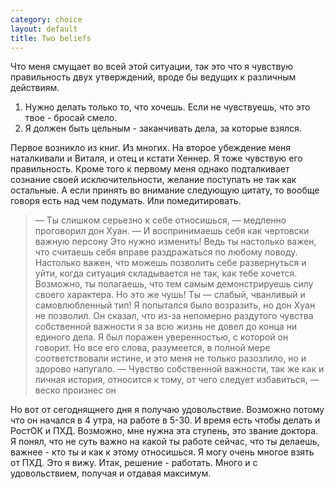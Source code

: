 ```yaml
--- 
category: choice
layout: default
title: Two beliefs
---
```

Что меня смущает во всей этой ситуации, так это что я чувствую правильность двух утверждений, вроде бы ведущих к различным действиям.
<ol>
	<li>Нужно делать только то, что хочешь. Если не чувствуешь, что это твое - бросай смело.</li>
	<li>Я должен быть цельным - заканчивать дела, за которые взялся.</li>
</ol>
Первое возникло из книг. Из многих. На второе убеждение меня наталкивали и Виталя, и отец и кстати Хеннер. Я тоже чувствую его правильность. Кроме того к первому меня однако подталкивает сознание своей исключительности, желание поступать не так как остальные. А если принять во внимание следующую цитату, то вообще говоря есть над чем подумать. Или помедитировать.
<blockquote> — Ты слишком серьезно к себе относишься, — медленно проговорил дон Хуан.
— И воспринимаешь себя как чертовски важную персону
Это нужно изменить! Ведь ты настолько важен, что считаешь себя вправе
раздражаться по любому поводу. Настолько важен, что можешь позволить
себе развернуться и уйти, когда ситуация складывается не так, как тебе хочется.
Возможно, ты полагаешь, что тем самым демонстрируешь силу своего характера.
Но это же чушь! Ты — слабый, чванливый и самовлюбленный тип!
Я попытался было возразить, но дон Хуан не позволил. Он сказал,
что из-за непомерно раздутого чувства собственной важности я за
всю жизнь не довел до конца ни единого дела.
Я был поражен уверенностью, с которой он говорит. Но все его слова, разумеется,
в полной мере соответствовали истине, и это меня не только
разозлило, но и здорово напугало.
— Чувство собственной важности, так же как и личная история, относится
к тому, от чего следует избавиться, — веско произнес он</blockquote>
Но вот от сегоднящнего дня я получаю удовольствие. Возможно потому что он начался в 4 утра, на работе в 5-30. И время  есть чтобы делать и РостОК и ПХД. Возможно, мне нужна эта ступень, это звание доктора. Я понял, что не суть важно на какой ты работе сейчас, что ты делаешь, важнее - кто ты и как к этому относишься. Я могу очень многое взять от  ПХД. Это я вижу. Итак, решение - работать. Много и с удовольствием, получая и отдавая максимум.
